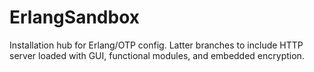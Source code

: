 # ErlangSandbox
Installation hub for Erlang/OTP config. Latter branches to include HTTP server loaded with GUI, functional modules, and embedded encryption.
